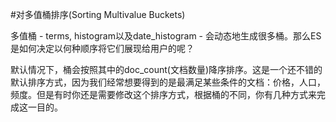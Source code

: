 #对多值桶排序(Sorting Multivalue Buckets)

多值桶 - terms, histogram以及date_histogram - 会动态地生成很多桶。那么ES是如何决定以何种顺序将它们展现给用户的呢？

默认情况下，桶会按照其中的doc_count(文档数量)降序排序。这是一个还不错的默认排序方式，因为我们经常想要得到的是最满足某些条件的文档：价格，人口，频度。但是有时你还是需要修改这个排序方式，根据桶的不同，你有几种方式来完成这一目的。